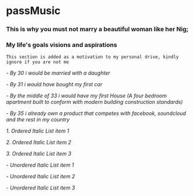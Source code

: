 # passMusic

### This is why you must not marry a beautiful woman like her Nig;


### My life's goals visions and aspirations 

`This section is added as a motivation to my personal drive, kindly ignore if you are not me`

*- By 30 i would be married with a daughter*

*- By 31 i would have bought my first car*

*- By the middle of 33 i would have my first House (A four bedroom apartment built to conform with modern building construction standards)*

*- By 35 i already own a product that competes with facebook, soundcloud and the rest in my country*


*1. Ordered Italic List item 1*

*2. Ordered Italic List item 2*

*3. Ordered Italic List item 3*


*- Unordered Italic List item 1*

*- Unordered Italic List item 2*

*- Unordered Italic List item 3*

